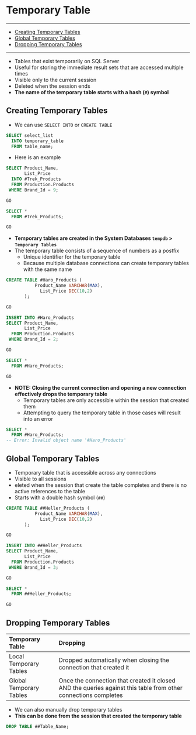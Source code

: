 # Temporary Table

---

- [Creating Temporary Tables](#creating-temporary-tables)
- [Global Temporary Tables](#global-temporary-tables)
- [Dropping Temporary Tables](#dropping-temporary-tables)

---

- Tables that exist temporarily on SQL Server
- Useful for storing the immediate result sets that are accessed multiple times
- Visible only to the current session
- Deleted when the session ends
- **The name of the temporary table starts with a hash (`#`) symbol**

## Creating Temporary Tables

- We can use `SELECT INTO` or `CREATE TABLE`

```sql
SELECT select_list
  INTO temporary_table
  FROM table_name;
```

- Here is an example

```sql
SELECT Product_Name,
       List_Price
  INTO #Trek_Products
  FROM Production.Products
 WHERE Brand_Id = 9;

GO

SELECT *
  FROM #Trek_Products;

GO
```

- **Temporary tables are created in the System Databases `tempdb` > `Temporary Tables`**
- The temporary table consists of a sequence of numbers as a postfix
  - Unique identifier for the temporary table
  - Because multiple database connections can create temporary tables with the same name

```sql
CREATE TABLE #Haro_Products (
           Product_Name VARCHAR(MAX),
             List_Price DEC(10,2)
       );

GO

INSERT INTO #Haro_Products
SELECT Product_Name,
       List_Price
  FROM Production.Products
 WHERE Brand_Id = 2;

GO

SELECT *
  FROM #Haro_Products;

GO
```

- **NOTE: Closing the current connection and opening a new connection effectively drops the temporary table**
  - Temporary tables are only accessible within the session that created them
  - Attempting to query the temporary table in those cases will result into an error

```sql
SELECT *
  FROM #Haro_Products;
-- Error: Invalid object name '#Haro_Products'
```

## Global Temporary Tables

- Temporary table that is accessible across any connections
- Visible to all sessions
- eleted when the session that create the table completes and there is no active references to the table
- Starts with a double hash symbol (`##`)

```sql
CREATE TABLE ##Heller_Products (
           Product_Name VARCHAR(MAX),
             List_Price DEC(10,2)
       );

GO

INSERT INTO ##Heller_Products
SELECT Product_Name,
       List_Price
  FROM Production.Products
 WHERE Brand_Id = 3;

GO

SELECT *
  FROM ##Heller_Products;

GO
```

## Dropping Temporary Tables

Temporary Table|Dropping
:-|:-
Local Temporary Tables|Dropped automatically when closing the connection that created it
Global Temporary Tables|Once the connection that created it closed AND the queries against this table from other connections completes

- We can also manually drop temporary tables
- **This can be done from the session that created the temporary table**

```sql
DROP TABLE ##Table_Name;
```
